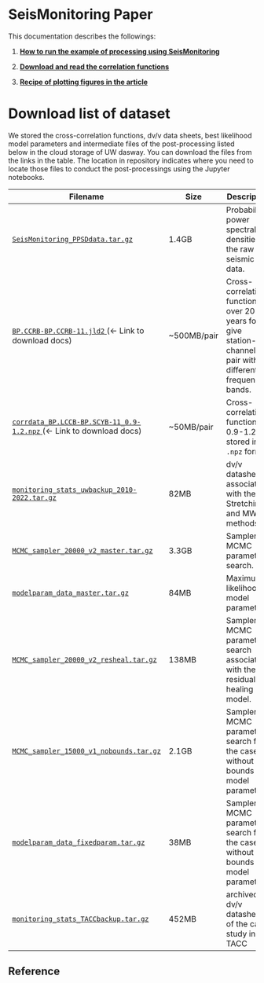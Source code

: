 # SeisMonitoring Paper

This documentation describes the followings:

1. [**How to run the example of processing using SeisMonitoring**](./run_example.md)

2. [**Download and read the correlation functions**](./download_correlations.md)

3. [**Recipe of plotting figures in the article**](./plot_figures_recipe.md)

# Download list of dataset

We stored the cross-correlation functions, dv/v data sheets, best likelihood model parameters and intermediate files of the post-processing listed below in the cloud storage of UW dasway. You can download the files from the links in the table. The location in repository indicates where you need to locate those files to conduct the post-processings using the Jupyter notebooks.

| Filename | Size | Description  | Location in repo |
|---|---|---|---|
| [ `SeisMonitoring_PPSDdata.tar.gz` ](https://dasway.ess.washington.edu/shared/kokubo/parkfield_data/SeisMonitoring_PPSDdata.tar.gz) | 1.4GB |  Probabilistic power spectral densities of the raw seismic data.  | `Post/Spectrogram/`|
| [ `BP.CCRB-BP.CCRB-11.jld2` ](https://kura-okubo.github.io/SeisMonitoring_Paper/stable/download_correlations/) (← Link to download docs) | ~500MB/pair | Cross-correlation functions over 20 years for a give station-channel pair with different frequency bands. | e.g. `Appx/plot_CCF/cc_channel_collection/`|
| [ `corrdata_BP.LCCB-BP.SCYB-11_0.9-1.2.npz` ](https://kura-okubo.github.io/SeisMonitoring_Paper/stable/download_correlations/) (← Link to download docs)  | ~50MB/pair | Cross-correlation function of 0.9-1.2Hz stored in `.npz` format. | `Appx/plot_CCF/data_npz/`  |
| [ `monitoring_stats_uwbackup_2010-2022.tar.gz` ](https://dasway.ess.washington.edu/shared/kokubo/parkfield_data/monitoring_stats_uwbackup_2010-2022.tar.gz) | 82MB | dv/v datasheet associated with the Stretching and MWCS methods | `Post/ModelFit/data/`|
| [ `MCMC_sampler_20000_v2_master.tar.gz` ](https://dasway.ess.washington.edu/shared/kokubo/parkfield_data/MCMC_sampler_20000_v2_master.tar.gz)  | 3.3GB | Sampler of MCMC parameter search. | `Post/ModelFit/processed_data/` |
| [ `modelparam_data_master.tar.gz` ](https://dasway.ess.washington.edu/shared/kokubo/parkfield_data/modelparam_data_master.tar.gz)  | 84MB | Maximum likelihood model parameters. | `Post/ModelFit/` |
| [ `MCMC_sampler_20000_v2_resheal.tar.gz` ](https://dasway.ess.washington.edu/shared/kokubo/parkfield_data/MCMC_sampler_20000_v2_resheal.tar.gz)  | 138MB | Sampler of MCMC parameter search associated with the residual healing model. | `Appx/casestudy_residual_healing/processed_data_resheal` |
| [ `MCMC_sampler_15000_v1_nobounds.tar.gz` ](https://dasway.ess.washington.edu/shared/kokubo/parkfield_data/MCMC_sampler_15000_v1_nobounds.tar.gz)  | 2.1GB | Sampler of MCMC parameter search for the case without the bounds of model parameters. | `Others/get_MCMC_fixedparam/processed_data` |
| [ `modelparam_data_fixedparam.tar.gz` ](https://dasway.ess.washington.edu/shared/kokubo/parkfield_data/modelparam_data_fixedparam.tar.gz)  | 38MB | Sampler of MCMC parameter search for the case without the bounds of model parameters. | `Others/get_MCMC_fixedparam/` |
| [ `monitoring_stats_TACCbackup.tar.gz` ](https://dasway.ess.washington.edu/shared/kokubo/parkfield_data/monitoring_stats_TACCbackup.tar.gz) | 452MB | archived dv/v datasheet of the case study in TACC | `Other/dvvanalysis_onTACC/data/`|

## Reference
